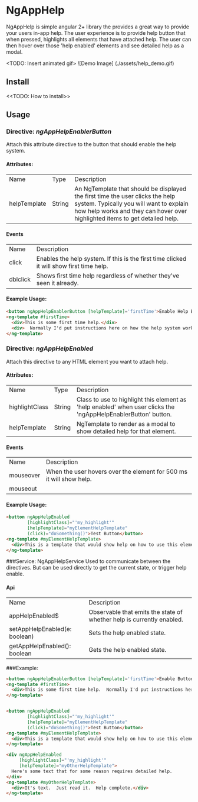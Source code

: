# NgAppHelp

NgAppHelp is simple angular 2+ library the provides a great way to provide your users in-app help.  The user experience is to provide help button that when pressed, highlights all elements that have attached help.  The user can then hover over those 'help enabled' elements and see detailed help as a modal.

<TODO:  Insert animated gif>
![Demo Image] 
(./assets/help_demo.gif)

## Install
<<TODO: How to install>>

## Usage

### Directive: ***ngAppHelpEnablerButton***
Attach this attribute directive to the button that should enable the help system.

#### Attributes:
<table>
<tr><td>Name</td><td>Type</td><td>Description</td></tr>
<tr>
<td>helpTemplate</td>
<td>String</td>
<td>An NgTemplate that should be displayed the first time the user clicks the help system.  Typically you will want to explain how help works and they can hover over highlighted items to get detailed help.</td>
</tr>
</table> 

#### Events
<table>
<tr><td>Name</td><td>Description</td></tr>
<tr>
<td>click</td>
<td>Enables the help system.  If this is the first time clicked it will show first time help.</td>
</tr>
<tr>
<td>dblclick</td>
<td>Shows first time help regardless of whether they've seen it already.</td>
</tr>
</table> 

#### Example Usage:
```html
<button ngAppHelpEnablerButton [helpTemplate]='firstTime'>Enable Help Button</button>
<ng-template #firstTime>
  <div>This is some first time help.</div>
  <div>  Normally I'd put instructions here on how the help system works.</div>
</ng-template>
```



### Directive: ***ngAppHelpEnabled***
Attach this directive to any HTML element you want to attach help.
#### Attributes:
<table>
<tr><td>Name</td><td>Type</td><td>Description</td></tr>
<tr>
<td>highlightClass</td>
<td>String</td>
<td>Class to use to highlight this element as 'help enabled' when user clicks the 'ngAppHelpEnablerButton' button.</td>
</tr>
<tr>
<td>helpTemplate</td>
<td>String</td>
<td>NgTemplate to render as a modal to show detailed help for that element.</td>
</tr>
</table> 


#### Events
<table>
<tr><td>Name</td><td>Description</td></tr>
<tr>
<td>mouseover</td>
<td>When the user hovers over the element for 500 ms it will show help. </td>
</tr>
<tr>
<td>mouseout</td>
<td></td>
</tr>
</table> 


#### Example Usage:
```html
<button ngAppHelpEnabled 
        [highlightClass]="'my_highlight'"
        [helpTemplate]="myElementHelpTemplate"
        (click)="doSomething()">Test Button</button>
<ng-template #myElementHelpTemplate>
  <div>This is a template that would show help on how to use this element</div>
</ng-template>
```


###Service: NgAppHelpService
Used to communicate between the directives.  But can be used directly to get the current state, or trigger help enable.

#### Api
<table>
<tr><td>Name</td><td>Description</td></tr>
<tr>
<td>appHelpEnabled$</td>
<td>Observable that emits the state of whether help is currently enabled. </td>
</tr>
<tr>
<td>setAppHelpEnabled(e: boolean)</td>
<td>Sets the help enabled state.</td>
</tr>
<tr>
<td>getAppHelpEnabled(): boolean</td>
<td>Gets the help enabled state.</td>
</tr>
</table> 


###Example:
```html
<button ngAppHelpEnablerButton [helpTemplate]='firstTime'>Enable Button</button>
<ng-template #firstTime>
  <div>This is some first time help.  Normally I'd put instructions here on how the help system works.</div>
</ng-template>


<button ngAppHelpEnabled
        [highlightClass]="'my_highlight'"
        [helpTemplate]="myElementHelpTemplate"
        (click)="doSomething()">Test Button</button>
<ng-template #myElementHelpTemplate>
  <div>This is a template that would show help on how to use this element</div>
</ng-template>

<div ngAppHelpEnabled
     [highlightClass]="'my_highlight'"
     [helpTemplate]="myOtherHelpTemplate">
  Here's some text that for some reason requires detailed help.
</div>
<ng-template #myOtherHelpTemplate>
  <div>It's text.  Just read it.  Help complete.</div>
</ng-template>

```
